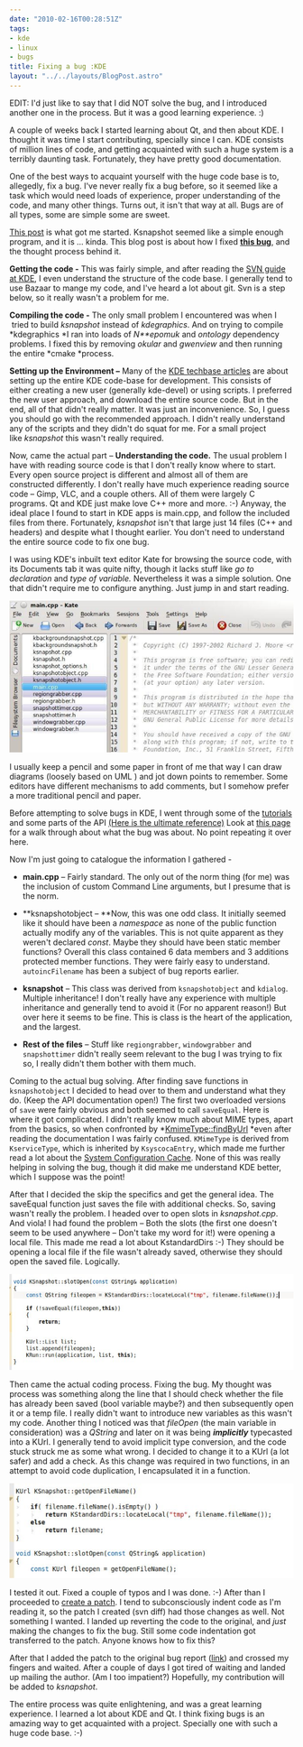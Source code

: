 ```yaml
---
date: "2010-02-16T00:28:51Z"
tags:
- kde
- linux
- bugs
title: Fixing a bug :KDE
layout: "../../layouts/BlogPost.astro"
---
```


EDIT: I'd just like to say that I did NOT solve the bug, and I introduced another one in the process. But it was a good learning experience. :)

A couple of weeks back I started learning about Qt, and then about KDE. I thought it was time I start contributing, specially since I can. KDE consists of million lines of code, and getting acquainted with such a huge system is a terribly daunting task. Fortunately, they have pretty good documentation.

One of the best ways to acquaint yourself with the huge code base is to, allegedly, fix a bug. I've never really fix a bug before, so it seemed like a task which would need loads of experience, proper understanding of the code, and many other things. Turns out, it isn't that way at all. Bugs are of all types, some are simple some are sweet.

[This post](http://forum.kde.org/viewtopic.php?f=76&amp;t=16626&amp;start=0) is what got me started. Ksnapshot seemed like a simple enough program, and it is ... kinda. This blog post is about how I fixed [**this bug**](https://bugs.kde.org/show_bug.cgi?id=204628), and the thought process behind it.

**Getting the code -** This was fairly simple, and after reading the [SVN guide at KDE](http://techbase.kde.org/Getting_Started/Sources/Using_Subversion_with_KDE), I even understand the structure of the code base. I generally tend to use Bazaar to mange my code, and I've heard a lot about git. Svn is a step below, so it really wasn't a problem for me.

**Compiling the code -** The only small problem I encountered was when I  tried to build *ksnapshot* instead of *kdegraphics*. And on trying to compile *kdegraphics *I ran into loads of *N**epomuk* and *ontology* dependency problems. I fixed this by removing *okular* and *gwenview* and then running the entire *cmake *process.

**Setting up the Environment –** Many of the [KDE techbase articles](http://techbase.kde.org/Getting_Started/Sources/Using_Subversion_with_KDE) are about setting up the entire KDE code-base for development. This consists of either creating a new user (generally kde-devel) or using scripts. I preferred the new user approach, and download the entire source code. But in the end, all of that didn't really matter. It was just an inconvenience. So, I guess you should go with the recommended approach. I didn't really understand any of the scripts and they didn't do squat for me. For a small project like *ksnapshot* this wasn't really required.

Now, came the actual part – **Understanding the code.** The usual problem I have with reading source code is that I don't really know where to start. Every open source project is different and almost all of them are constructed differently. I don't really have much experience reading source code – Gimp, VLC, and a couple others. All of them were largely C programs. Qt and KDE just make love C++ more and more. :-) Anyway, the ideal place I found to start in KDE apps is main.cpp, and follow the included files from there. Fortunately, *ksnapshot* isn't that large just 14 files (C++ and headers) and despite what I thought earlier. You don't need to understand the entire source code to fix one bug.

I was using KDE's inbuilt text editor Kate for browsing the source code, with its Documents tab it was quite nifty, though it lacks stuff like *go to declaration* and *type of variable.* Nevertheless it was a simple solution. One that didn't require me to configure anything. Just jump in and start reading.

![kate](/blog/images/2010/02/16/kate1.jpeg)

I usually keep a pencil and some paper in front of me that way I can draw diagrams (loosely based on UML ) and jot down points to remember. Some editors have different mechanisms to add comments, but I somehow prefer a more traditional pencil and paper.

Before attempting to solve bugs in KDE, I went through some of the [tutorials](http://techbase.kde.org/Development/Tutorials) and some parts of the API <a href="http://api.kde.org/">(Here is the ultimate reference)</a> Look at <a href="https://bugs.kde.org/show_bug.cgi?id=204628">this page</a> for a walk through about what the bug was about. No point repeating it over here.

Now I'm just going to catalogue the information I gathered -
* **main.cpp** – Fairly standard. The only out of the norm thing (for me) was the 	inclusion of custom Command Line arguments, but I presume that is 	the norm.

* **ksnapshotobject – **Now, this was one odd class. It initially seemed like it should have been a *namespace* as none of the public function actually modify any of 	the variables. This is not quite apparent as they weren't declared *const*. Maybe they should have been static member functions? Overall 	this class contained 6 data members and 3 additions protected member 	functions. They were fairly easy to understand. `autoincFilename` has been a subject of bug reports earlier.

* **ksnapshot** – This class was derived from `ksnapshotobject` and 	`kdialog`. Multiple inheritance! I don't really have any experience with multiple inheritance and generally tend to avoid it (For no apparent reason!) But over here it seems to be fine. This is class is the heart of the application, and the largest.

* **Rest of the files** – Stuff like `regiongrabber`, `windowgrabber` and `snapshottimer` didn't really seem relevant to the bug I was trying 	to fix so, I really didn't them bother with them much.

Coming to the actual bug solving. After finding save functions in `ksnapshotobject` I decided to head over to them and understand what they do. (Keep the API documentation open!) The first two overloaded versions of `save` were fairly obvious and both seemed to call `saveEqual`. Here is where it got complicated. I didn't really know much about MIME types, apart from the basics, so when confronted by *<a href="http://api.kde.org/4.x-api/kdelibs-apidocs/kdecore/html/classKMimeType.html#a98fc76604e462c4209ff96270977116a">KmimeType::findByUrl</a> *even after reading the documentation I was fairly confused. `KMimeType` is derived from `KserviceType`, which is inherited by `KsyscocaEntry`, which made me further read a lot about the <a href="http://techbase.kde.org/Development/Architecture/KDE3/System_Configuration_Cache">System Configuration Cache</a>. None of this was really helping in solving the bug, though it did make me understand KDE
better, which I suppose was the point!

After that I decided the skip the specifics and get the general idea. The saveEqual function just saves the file with additional checks. So, saving wasn't really the problem. I headed over to open slots in *ksnapshot.cpp*. And viola! I had found the problem – Both the slots (the first one doesn't seem to be used anywhere – Don't take my word for it!) were opening a local file. This made me read a lot about KstandardDirs :-)  They should be opening a local file if the file wasn't already saved, otherwise they should open the saved file. Logically.

![orig code](/blog/images/2010/02/16/orig-code.jpeg)

Then came the actual coding process. Fixing the bug. My thought was process was something along the line that I should check whether the file has already been saved (bool variable maybe?) and then subsequently open it or a temp file. I really didn't want to introduce new variables as this wasn't my code. Another thing I noticed was that *fileOpen* (the main variable in consideration) was a *QString* and later on it was being ***implicitly*** typecasted into a KUrl. I generally tend to avoid implicit type conversion, and the code stuck struck me as some what wrong. I decided to change it to a KUrl (a lot safer) and add a check. As this change was required in two functions, in an attempt to avoid code duplication, I encapsulated it in a function.

![code change](/blog/images/2010/02/16/code-change.jpeg)

I tested it out. Fixed a couple of typos and I was done. :-) After than I proceeded to <a href="http://techbase.kde.org/Contribute/Send_Patches">create a patch</a>. I tend to subconsciously indent code as I'm reading it, so the patch I created (svn diff) had those changes as well. Not something I wanted. I landed up reverting the code to the original, and *just* making the changes to fix the bug. Still some code indentation got transferred to the patch. Anyone knows how to fix this?

After that I added the patch to the original bug report ([link](https://bugs.kde.org/show_bug.cgi?id=204628)) and crossed my fingers and waited. After a couple of days I got tired of waiting and landed up mailing the author. (Am I too impatient?) Hopefully, my contribution will be added to *ksnapshot*.

The entire process was quite enlightening, and was a great learning experience. I learned a lot about KDE and Qt. I think fixing bugs is an amazing way to get acquainted with a project. Specially one with such a huge code base. :-)
